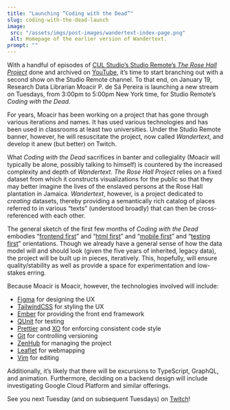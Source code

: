 ```yaml
---
title: "Launching “Coding with the Dead”"
slug: coding-with-the-dead-launch
image:
 src: "/assets/imgs/post-images/wandertext-index-page.png"
 alt: Homepage of the earlier version of Wandertext.
prompt: ""
---
```


With a handful of episodes of [CUL Studio’s Studio Remote’s _The Rose Hall
Project_](https://studio.cul.columbia.edu/2020/10/13/studio-remote-launch/)
done and archived on [YouTube](https://www.youtube.com/~FYAVAsJg3lgoA), it’s
time to start branching out with a second show on the Studio Remote channel.
To that end, on January 19, Research Data Librarian Moacir P. de Sá Pereira is
launching a new stream on Tuesdays, from 3:00pm to 5:00pm New York time, for
Studio Remote’s _Coding with the Dead_.

For years, Moacir has been working on a project that has gone through
various iterations and names. It has used various technologies and has been
used in classrooms at least two universities. Under the Studio Remote
banner, however, he will resuscitate the project, now called _Wandertext_, and
develop it anew (but better) on Twitch. 

What _Coding with the Dead_ sacrifices in banter and collegiality (Moacir will
typically be alone, possibly talking to himself) is countered by the increased
complexity and depth of _Wandertext_.  _The Rose Hall Project_ relies on a fixed
dataset from which it constructs visualizations for the public so that they
may better imagine the lives of the enslaved persons at the Rose Hall plantation
in Jamaica. _Wandertext_, however, is a project dedicated to _creating_
datasets, thereby providing a semantically rich catalog of places referred to
in various “texts” (understood broadly) that can then be cross-referenced with
each other. 

The general sketch of the first few months of _Coding with the Dead_ embodies
“[frontend first](https://frontendfirst.fm/)” and “[html
first](https://yehudakatz.com/2020/03/25/ember-octane-lets-go/)” and “[mobile
first](https://medium.com/@Vincentxia77/what-is-mobile-first-design-why-its-important-how-to-make-it-7d3cf2e29d00)”
and “[testing first](https://en.wikipedia.org/wiki/Test-driven_development)”
orientations. Though we already have a general sense of how the data model
will and should look (given the five years of inherited, legacy data), the
project will be built up in pieces, iteratively. This, hopefully, will ensure
quality/stability as well as provide a space for experimentation and
low-stakes erring.

Because Moacir is Moacir, however, the technologies involved will include:

* [Figma](https://www.figma.com/) for designing the UX
* [TailwindCSS](https://tailwindcss.com/) for styling the UX
* [Ember](http://emberjs.com) for providing the front end framework
* [QUnit](http://qunitjs.com) for testing
* [Prettier](https://prettier.io/) and [XO](https://github.com/xojs/xo) for enforcing consistent code style
* [Git](http://git-scm.com) for controlling versioning
* [ZenHub](http://zenhub.com) for managing the project
* [Leaflet](http://leafletjs.com) for webmapping
* [Vim](http://vim.org) for editing

Additionally, it’s likely that there will be excursions to TypeScript,
GraphQL, and animation. Furthermore, deciding on a backend design will
include investigating Google Cloud Platform and similar offerings.

See you next Tuesday (and on subsequent Tuesdays) on
[Twitch](http://twitch.tv/culstudio)!
